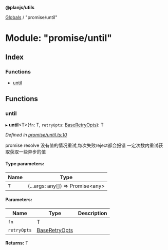**@planjs/utils**

[Globals](../README.md) / "promise/until"

# Module: "promise/until"

## Index

### Functions

* [until](_promise_until_.md#until)

## Functions

### until

▸ **until**\<T>(`fn`: T, `retryOpts`: [BaseRetryOpts](../interfaces/_promise_interfaces_.baseretryopts.md)): T

*Defined in [promise/until.ts:10](https://github.com/planjs/utils/blob/af978cc/src/promise/until.ts#L10)*

promise resolve 没有值的情况重试,每次失败reject都会报错
一定次数内重试获取获取一些异步的值

#### Type parameters:

Name | Type |
------ | ------ |
`T` | (...args: any[]) => Promise\<any> |

#### Parameters:

Name | Type | Description |
------ | ------ | ------ |
`fn` | T |  |
`retryOpts` | [BaseRetryOpts](../interfaces/_promise_interfaces_.baseretryopts.md) |   |

**Returns:** T
